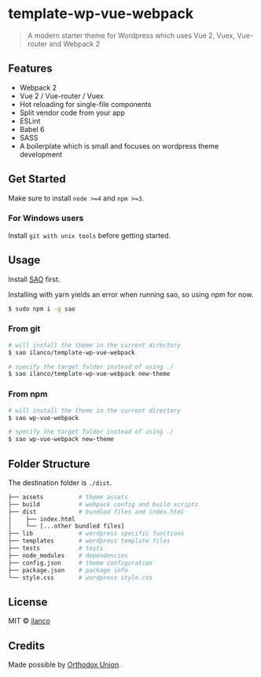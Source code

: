 # template-wp-vue-webpack

> A modern starter theme for Wordpress which uses Vue 2, Vuex, Vue-router and Webpack 2

## Features

- Webpack 2
- Vue 2 / Vue-router / Vuex
- Hot reloading for single-file components
- Split vendor code from your app
- ESLint
- Babel 6
- SASS
- A boilerplate which is small and focuses on wordpress theme development

## Get Started

Make sure to install `node >=4` and `npm >=3`.

### For Windows users

Install `git with unix tools` before getting started.

## Usage

Install [SAO](https://github.com/egoist/sao) first.

Installing with yarn yields an error when running sao, so using npm for now.

```bash
$ sudo npm i -g sao
```

### From git

```bash
# will install the theme in the current directory
$ sao ilanco/template-wp-vue-webpack

# specify the target folder instead of using ./
$ sao ilanco/template-wp-vue-webpack new-theme
```

### From npm

```bash
# will install the theme in the current directory
$ sao wp-vue-webpack

# specify the target folder instead of using ./
$ sao wp-vue-webpack new-theme
```

## Folder Structure

The destination folder is `./dist`.

```bash
├── assets          # theme assets
├── build           # webpack config and build scripts
├── dist            # bundled files and index.html
│    ├── index.html
│    └── [...other bundled files]
├── lib             # wordpress specific functions
├── templates       # wordpress template files
├── tests           # tests
├── node_modules    # dependencies
├── config.json     # theme configuration
├── package.json    # package info
└── style.css       # wordpress style.css
```

## License

MIT &copy; [ilanco](https://github.com/ilanco)

## Credits
Made possible by [Orthodox Union](https://ou.org).

